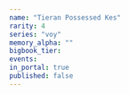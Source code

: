 ```yaml
---
name: "Tieran Possessed Kes"
rarity: 4
series: "voy"
memory_alpha: ""
bigbook_tier:
events:
in_portal: true
published: false
---
```

